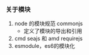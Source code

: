 ### 关于模块
1. node 的模块规范 commonjs
    - 定义了模块的导出和引用
2. cmd seajs  和  amd requirejs
3. esmodule，es6的模块化



